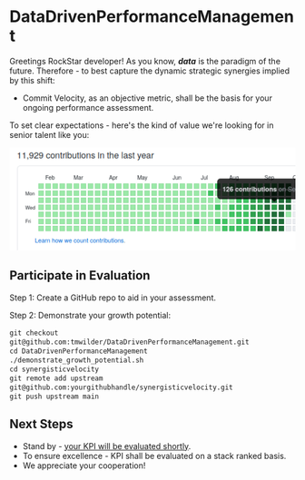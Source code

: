 # DataDrivenPerformanceManagement #

Greetings RockStar developer! As you know, ***data*** is the paradigm of the future. Therefore - to best capture the dynamic
strategic synergies implied by this shift:

* Commit Velocity, as an objective metric, shall be the basis for your ongoing performance assessment.

To set clear expectations - here's the kind of value we're looking for in senior talent like you:

![potential looks like](doc/potential.png)

## Participate in Evaluation
Step 1: Create a GitHub repo to aid in your assessment.

Step 2: Demonstrate your growth potential: 
```
git checkout git@github.com:tmwilder/DataDrivenPerformanceManagement.git
cd DataDrivenPerformanceManagement
./demonstrate_growth_potential.sh
cd synergisticvelocity
git remote add upstream git@github.com:yourgithubhandle/synergisticvelocity.git
git push upstream main
```

## Next Steps
* Stand by - [your KPI will be evaluated shortly](https://docs.github.com/en/github/setting-up-and-managing-your-github-profile/why-are-my-contributions-not-showing-up-on-my-profile#commit-was-made-less-than-24-hours-ago).
* To ensure excellence - KPI shall be evaluated on a stack ranked basis.
* We appreciate your cooperation!
